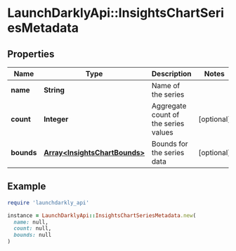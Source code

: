 # LaunchDarklyApi::InsightsChartSeriesMetadata

## Properties

| Name | Type | Description | Notes |
| ---- | ---- | ----------- | ----- |
| **name** | **String** | Name of the series |  |
| **count** | **Integer** | Aggregate count of the series values | [optional] |
| **bounds** | [**Array&lt;InsightsChartBounds&gt;**](InsightsChartBounds.md) | Bounds for the series data | [optional] |

## Example

```ruby
require 'launchdarkly_api'

instance = LaunchDarklyApi::InsightsChartSeriesMetadata.new(
  name: null,
  count: null,
  bounds: null
)
```

